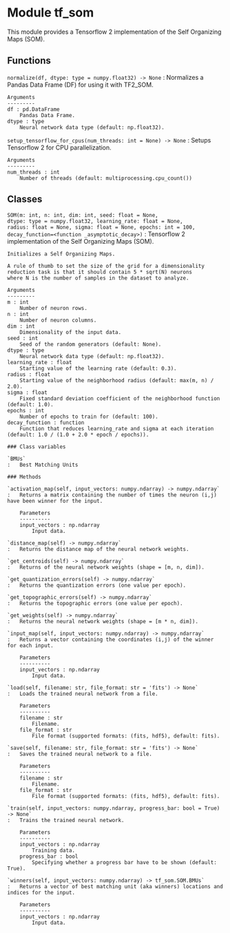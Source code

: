 Module tf_som
=============
This module provides a Tensorflow 2 implementation of the Self Organizing Maps (SOM).

Functions
---------

    
`normalize(df, dtype: type = numpy.float32) ‑> None`
:   Normalizes a Pandas Data Frame (DF) for using it with TF2_SOM.
    
    Arguments
    ---------
    df : pd.DataFrame
        Pandas Data Frame.
    dtype : type
        Neural network data type (default: np.float32).

    
`setup_tensorflow_for_cpus(num_threads: int = None) ‑> None`
:   Setups Tensorflow 2 for CPU parallelization.
    
    Arguments
    ---------
    num_threads : int
        Number of threads (default: multiprocessing.cpu_count())

Classes
-------

`SOM(m: int, n: int, dim: int, seed: float = None, dtype: type = numpy.float32, learning_rate: float = None, radius: float = None, sigma: float = None, epochs: int = 100, decay_function=<function _asymptotic_decay>)`
:   Tensorflow 2 implementation of the Self Organizing Maps (SOM).
    
    Initializes a Self Organizing Maps.
    
    A rule of thumb to set the size of the grid for a dimensionality
    reduction task is that it should contain 5 * sqrt(N) neurons
    where N is the number of samples in the dataset to analyze.
    
    Arguments
    ---------
    m : int
        Number of neuron rows.
    n : int
        Number of neuron columns.
    dim : int
        Dimensionality of the input data.
    seed : int
        Seed of the random generators (default: None).
    dtype : type
        Neural network data type (default: np.float32).
    learning_rate : float
        Starting value of the learning rate (default: 0.3).
    radius : float
        Starting value of the neighborhood radius (default: max(m, n) / 2.0).
    sigma : float
        Fixed standard deviation coefficient of the neighborhood function (default: 1.0).
    epochs : int
        Number of epochs to train for (default: 100).
    decay_function : function
        Function that reduces learning_rate and sigma at each iteration (default: 1.0 / (1.0 + 2.0 * epoch / epochs)).

    ### Class variables

    `BMUs`
    :   Best Matching Units

    ### Methods

    `activation_map(self, input_vectors: numpy.ndarray) ‑> numpy.ndarray`
    :   Returns a matrix containing the number of times the neuron (i,j) have been winner for the input.
        
        Parameters
        ----------
        input_vectors : np.ndarray
            Input data.

    `distance_map(self) ‑> numpy.ndarray`
    :   Returns the distance map of the neural network weights.

    `get_centroids(self) ‑> numpy.ndarray`
    :   Returns of the neural network weights (shape = [m, n, dim]).

    `get_quantization_errors(self) ‑> numpy.ndarray`
    :   Returns the quantization errors (one value per epoch).

    `get_topographic_errors(self) ‑> numpy.ndarray`
    :   Returns the topographic errors (one value per epoch).

    `get_weights(self) ‑> numpy.ndarray`
    :   Returns the neural network weights (shape = [m * n, dim]).

    `input_map(self, input_vectors: numpy.ndarray) ‑> numpy.ndarray`
    :   Returns a vector containing the coordinates (i,j) of the winner for each input.
        
        Parameters
        ----------
        input_vectors : np.ndarray
            Input data.

    `load(self, filename: str, file_format: str = 'fits') ‑> None`
    :   Loads the trained neural network from a file.
        
        Parameters
        ----------
        filename : str
            Filename.
        file_format : str
            File format (supported formats: (fits, hdf5), default: fits).

    `save(self, filename: str, file_format: str = 'fits') ‑> None`
    :   Saves the trained neural network to a file.
        
        Parameters
        ----------
        filename : str
            Filename.
        file_format : str
            File format (supported formats: (fits, hdf5), default: fits).

    `train(self, input_vectors: numpy.ndarray, progress_bar: bool = True) ‑> None`
    :   Trains the trained neural network.
        
        Parameters
        ----------
        input_vectors : np.ndarray
            Training data.
        progress_bar : bool
            Specifying whether a progress bar have to be shown (default: True).

    `winners(self, input_vectors: numpy.ndarray) ‑> tf_som.SOM.BMUs`
    :   Returns a vector of best matching unit (aka winners) locations and indices for the input.
        
        Parameters
        ----------
        input_vectors : np.ndarray
            Input data.